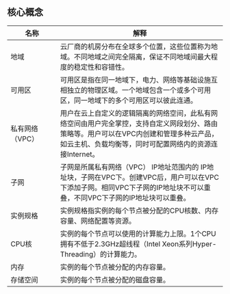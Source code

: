 ## 核心概念
<table>
    <thead>
        <tr>
            <th style="width: 100px;">名称</th>
            <th>解释</th>
        </tr>
    </thead>
       <tr>
        <td>地域</td>
        <td>云厂商的机房分布在全球多个位置，这些位置称为地域。不同地域之间完全隔离，保证不同地域间最大程度的稳定性和容错性。         </td>
        </tr> 
        <tr>
        <td>可用区</td>
        <td>可用区是指在同一地域下，电力、网络等基础设施互相独立的物理区域。一个地域包含一个或多个可用区，同一地域下的多个可用区可以彼此连通。
        </td>
        </tr> 
        <tr>
        <td>私有网络（VPC）</td>
        <td>用户在云上自定义的逻辑隔离的网络空间，此私有网络空间由用户完全掌控，支持自定义网段划分、路由策略等。用户可以在VPC内创建和管理多种云产品，如云主机、负载均衡等，同时可配置网络内的资源连接Internet。
        </td>
        </tr> 
        <tr>
        <td>子网</td>
        <td>子网是所属私有网络（VPC） IP地址范围内的 IP地址块，子网在VPC下。创建VPC后，用户可以在VPC下添加子网。相同VPC下子网的IP地址块不可以重叠，不同VPC下子网的IP地址块可以重叠。
        </td>
        </tr> 
         <tr>
        <td>实例规格</td>
        <td>实例规格指实例的每个节点被分配的CPU核数、内存容量、网络配置等资源。
        </td>
        </tr> 
         <tr>
        <td>CPU核</td>
        <td>实例的每个节点可以使用的计算能力上限。1个CPU拥有不低于2.3GHz超线程（Intel Xeon系列Hyper-Threading）的计算能力。
        </td>
        </tr> 
          <tr>
        <td>内存</td>
        <td>实例的每个节点被分配的内存容量。
        </td>
        </tr> 
          <tr>
        <td>存储空间</td>
        <td>实例的每个节点被分配的磁盘容量。
        </td>
        </tr> 
</table>
